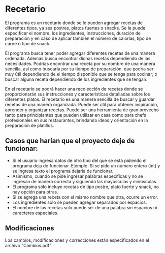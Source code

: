 # Recetario

El programa es un recetario donde se le pueden agregar recetas de diferentes tipos, ya sea postres, platos fuertes o snacks. Se le puede especificar el nombre, los ingredientes, instrucciones, duración de preparación y en caso de aplicar también el número de calorías, tipo de carne o tipo de snack. 

El programa busca tener poder agregar diferentes recetas de una manera ordenada. Además busca encontrar dichas recetas dependiendo de las necesidades. Podrías encontrar una receta por su nombre de una manera sencilla, así como buscarla por su tiempo de preparación, que podría ser muy útil dependiendo de el tiempo disponible que se tenga para cocinar; o buscar alguna receta dependiendo de los ingredientes que se tengan. 

En el recetario se podrá hacer una recolección de recetas donde se proporcionarán sus instrucciones y características detalladas sobre los diferentes platos. El recetario es una manera sencilla de buscar y guardar recetas de una manera organizada. Puede ser útil para obtener inspiración, aprender y organizar recetas. Puede ser una herramienta de gran provecho tanto para principiantes que pueden utilizar en casa como para chefs profesionales en sus restaurantes, brindando ideas y orientación en la preparación de platillos.

## Casos que harían que el proyecto deje de funcionar:
- Si el usuario ingresa datos de otro tipo del que se está pidiendo el programa deja de funcionar. 
Ejemplo: Si se pide un número entero (int) y se ingresa texto el programa dejaría de funcionar.
- Asimismo, cuando se pide ingresar palabras específicas y no se ingresan de manera correcta y siguiendo las mayúsculas y minúsculas.
- El programa sólo incluye recetas de tipo postre, plato fuerte y snack, no hay opción para otras.
- Si se agrega una receta con el mismo nombre que otra, ocurre un error.
- Los ingredientes solo se pueden agregar separados por espacios.
- El nombre de las recetas solo puede ser de una palabra sin espacios ni caracteres especiales.

## Modificaciones
Los cambios, modificaciones y correcciones están especificados en el archivo "Cambios.pdf"

